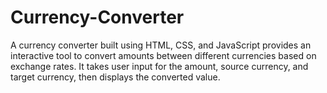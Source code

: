 # Currency-Converter
A currency converter built using HTML, CSS, and JavaScript provides an interactive tool to convert amounts between different currencies based on exchange rates. It takes user input for the amount, source currency, and target currency, then displays the converted value.
